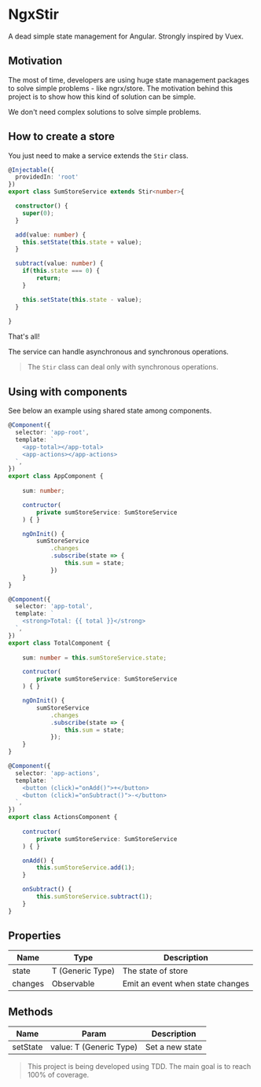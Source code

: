 # NgxStir

A dead simple state management for Angular. Strongly inspired by Vuex.

## Motivation

The most of time, developers are using huge state management packages to solve simple problems - like ngrx/store. The motivation behind this project is to show how this kind of solution can be simple.  

We don't need complex solutions to solve simple problems.   

## How to create a store

You just need to make a service extends the `Stir` class.  

```ts
@Injectable({
  providedIn: 'root'
})
export class SumStoreService extends Stir<number>{

  constructor() { 
    super(0);
  }

  add(value: number) {
    this.setState(this.state + value); 
  }

  subtract(value: number) {
    if(this.state === 0) {
        return;
    }

    this.setState(this.state - value); 
  }
  
}

```

That's all! 

The service can handle asynchronous and synchronous operations. 

> The `Stir` class can deal only with synchronous operations.

## Using with components

See below an example using shared state among components.

```ts
@Component({
  selector: 'app-root',
  template: `
    <app-total></app-total>
    <app-actions></app-actions>
  `,
})
export class AppComponent {
  
    sum: number;

    contructor(
        private sumStoreService: SumStoreService
    ) { }

    ngOnInit() {
        sumStoreService
            .changes
            .subscribe(state => {
                this.sum = state;
            })
    }
}
```

```ts
@Component({
  selector: 'app-total',
  template: `
    <strong>Total: {{ total }}</strong>
  `,
})
export class TotalComponent {
  
    sum: number = this.sumStoreService.state;

    contructor(
        private sumStoreService: SumStoreService
    ) { }

    ngOnInit() {
        sumStoreService
            .changes
            .subscribe(state => {
                this.sum = state;
            });
    }
}
```

```ts
@Component({
  selector: 'app-actions',
  template: `
    <button (click)="onAdd()">+</button>
    <button (click)="onSubtract()">-</button>
  `,
})
export class ActionsComponent {
  
    contructor(
        private sumStoreService: SumStoreService
    ) { }

    onAdd() {
        this.sumStoreService.add(1);
    }

    onSubtract() {
        this.sumStoreService.subtract(1);
    }
}
```

## Properties

| Name  | Type          | Description                       |   
|---        |---            |---                                |
| state  | T (Generic Type) | The state of store                |   
| changes  | Observable<T>  | Emit an event when state changes  |

## Methods

| Name      | Param                   | Description       |   
|---        |---                      |---                |
| setState  | value: T (Generic Type) | Set a new state   |   


> This project is being developed using TDD. The main goal is to reach 100% of coverage. 

